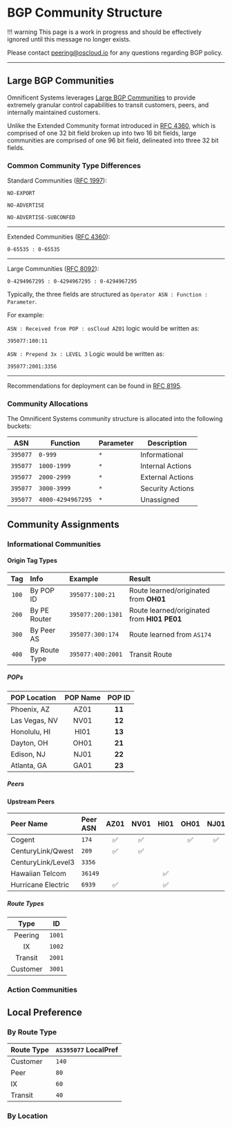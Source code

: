 # BGP Community Structure

!!! warning
    This page is a work in progress and should be effectively ignored until this message no longer exists.


Please contact [peering@oscloud.io](mailto:peering@oscloud.io) for any questions regarding BGP policy.

---

## Large BGP Communities

Omnificent Systems leverages [Large BGP Communities](http://largebgpcommunities.net) to provide extremely granular control capabilities to transit customers, peers, and internally maintained customers.

Unlike the Extended Community format introduced in [RFC 4360](https://tools.ietf.org/html/rfc4360), which is  comprised of one 32 bit field broken up into two 16 bit fields, large communities are comprised of one 96 bit field, delineated into three 32 bit fields.

### Common Community Type Differences

Standard Communities ([RFC 1997](https://tools.ietf.org/html/rfc1997)):

`NO-EXPORT`

`NO-ADVERTISE`

`NO-ADVERTISE-SUBCONFED`

---

Extended Communities ([RFC 4360](https://tools.ietf.org/html/rfc4360)):

`0-65535 : 0-65535`

---

Large Communities ([RFC 8092](https://tools.ietf.org/html/rfc8092)):

`0-4294967295 : 0-4294967295 : 0-4294967295`

Typically, the three fields are structured as `Operator ASN : Function : Parameter`.

For example:

`ASN : Received from POP : osCloud AZ01` logic would be written as:

`395077:100:11`

`ASN : Prepend 3x : LEVEL 3` Logic would be written as:

`395077:2001:3356`

---

Recommendations for deployment can be found in [RFC 8195](https://tools.ietf.org/html/rfc8195).

### Community Allocations

The Omnificent Systems community structure is allocated into the following buckets:

| ASN      | Function          | Parameter  | Description      |
| -------- | ----------------- | ---------- | ---------------- |
| `395077` | `0-999`           | `*`        | Informational    |
| `395077` | `1000-1999`       | `*`        | Internal Actions |
| `395077` | `2000-2999`       | `*`        | External Actions |
| `395077` | `3000-3999`       | `*`        | Security Actions |
| `395077` | `4000-4294967295` | `*`        | Unassigned       |

## Community Assignments

### Informational Communities

#### Origin Tag Types

|  Tag  |  Info         | Example              | Result                                                            |
|:------:|:--------|:-----------------|:-----------------------------------------|
| `100` | By POP ID | `395077:100:21` | Route learned/originated from **OH01** |
| `200` | By PE Router   | `395077:200:1301` | Route learned/originated from **HI01 PE01** |
| `300` | By Peer AS   | `395077:300:174` | Route learned from `AS174` |
| `400` | By Route Type   | `395077:400:2001` | Transit Route |

##### POPs

| POP Location  | POP Name | POP ID |
|:--            |   :--:   |  :--:  |
| Phoenix, AZ   | AZ01     | **11** |
| Las Vegas, NV | NV01     | **12** |
| Honolulu, HI  | HI01     | **13** |
| Dayton, OH    | OH01     | **21** |
| Edison, NJ    | NJ01     | **22** |
| Atlanta, GA   | GA01     | **23** |

##### Peers

#### Upstream Peers

| Peer Name          | Peer ASN | AZ01 | NV01 | HI01 | OH01 | NJ01 | GA01 |
|:------------------ |:-------- | :--: | :--: | :--: | :--: | :--: | :--: |
| Cogent             | `174`    |  ✅  |  ✅  |     |  ✅  |  ✅  |      |
| CenturyLink/Qwest  | `209`    |  ✅  |  ✅  |     |      |      |      |
| CenturyLink/Level3 | `3356`   |      |      |      |      |      |  ✅  |
| Hawaiian Telcom    | `36149`  |      |      |  ✅  |      |      |      |
| Hurricane Electric | `6939`   |  ✅  |      |  ✅  |      |      |      |

##### Route Types

| Type | ID             |
|:-------:|:-------:|
| Peering | `1001` |
| IX           | `1002` |
| Transit   | `2001` |
| Customer | `3001` |

### Action Communities

## Local Preference

### By Route Type

| Route Type | `AS395077` LocalPref |
|:------------|:-----------------------|
| Customer    | `140` |
| Peer             | `80` |
| IX                  | `60` |
| Transit         | `40` |

### By Location
